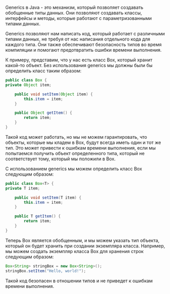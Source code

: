 Generics в Java - это механизм, который позволяет создавать обобщенные типы данных. Они позволяют создавать классы, интерфейсы и методы, которые работают с параметризованными типами данных.

Generics позволяют нам написать код, который работает с различными типами данных, не требуя от нас написания отдельного кода для каждого типа. Они также обеспечивают безопасность типов во время компиляции и помогают предотвратить ошибки времени выполнения.

К примеру, представим, что у нас есть класс Box, который хранит какой-то объект. Без использования generics мы должны были бы определить класс таким образом:
```java
public class Box {
private Object item;

    public void setItem(Object item) {
        this.item = item;
    }

    public Object getItem() {
        return item;
    }
}
```

Такой код может работать, но мы не можем гарантировать, что объекты, которые мы кладем в Box, будут всегда иметь один и тот же тип. Это может привести к ошибкам времени выполнения, если мы попытаемся получить объект определенного типа, который не соответствует тому, который мы положили в Box.

С использованием generics мы можем определить класс Box следующим образом:

```java
public class Box<T> {
private T item;

    public void setItem(T item) {
        this.item = item;
    }

    public T getItem() {
        return item;
    }
}
```
Теперь Box является обобщенным, и мы можем указать тип объекта, который он будет хранить при создании экземпляра класса. Например, мы можем создать экземпляр класса Box для хранения строк следующим образом:

```java
Box<String> stringBox = new Box<String>();
stringBox.setItem("Hello, world!");
```
Такой код безопасен в отношении типов и не приведет к ошибкам времени выполнения.